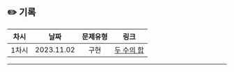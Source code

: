 ## ✏️ 기록   
| 차시 |    날짜    | 문제유형 | 링크 |
|:----:|:---------:|:----:|:-----:|
| 1차시 | 2023.11.02 |  구현  | <a href="https://school.programmers.co.kr/learn/courses/30/lessons/120802">두 수의 합</a> | https://github.com/AlgoLeadMe/AlgoLeadMe-2/pull/5 |
---
